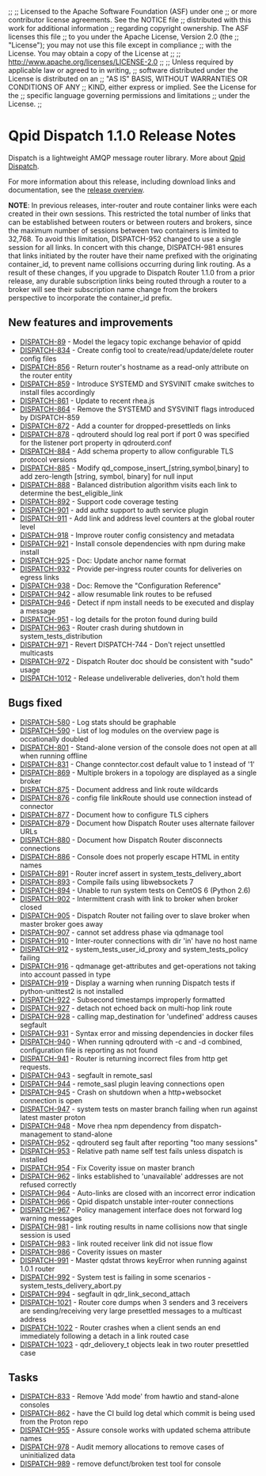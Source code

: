 ;;
;; Licensed to the Apache Software Foundation (ASF) under one
;; or more contributor license agreements.  See the NOTICE file
;; distributed with this work for additional information
;; regarding copyright ownership.  The ASF licenses this file
;; to you under the Apache License, Version 2.0 (the
;; "License"); you may not use this file except in compliance
;; with the License.  You may obtain a copy of the License at
;; 
;;   http://www.apache.org/licenses/LICENSE-2.0
;; 
;; Unless required by applicable law or agreed to in writing,
;; software distributed under the License is distributed on an
;; "AS IS" BASIS, WITHOUT WARRANTIES OR CONDITIONS OF ANY
;; KIND, either express or implied.  See the License for the
;; specific language governing permissions and limitations
;; under the License.
;;

# Qpid Dispatch 1.1.0 Release Notes

Dispatch is a lightweight AMQP message router library. More about
[Qpid
Dispatch]({{site_url}}/components/dispatch-router/index.html).

For more information about this release, including download links and
documentation, see the [release overview](index.html).

**NOTE**: In previous releases, inter-router and route container links were each created in their own sessions. This restricted the total number of links that can be established between routers or between routers and brokers,
since the maximum number of sessions between two containers is limited to 32,768. To avoid this limitation, DISPATCH-952 changed to use a single session for all links. In concert with this change, DISPATCH-981 ensures that links initiated by the router have their name prefixed with the originating container_id, to prevent name collisions occurring during link routing. As a result of these changes, if you upgrade to Dispatch Router 1.1.0 from a prior release, any durable subscription links being routed through a router to a broker will see their subscription name change from the brokers perspective to incorporate the container_id prefix.	


## New features and improvements

 - [DISPATCH-89](https://issues.apache.org/jira/browse/DISPATCH-89) - Model the legacy topic exchange behavior of qpidd
 - [DISPATCH-834](https://issues.apache.org/jira/browse/DISPATCH-834) - Create config tool to create/read/update/delete router config files
 - [DISPATCH-856](https://issues.apache.org/jira/browse/DISPATCH-856) - Return router's hostname as a read-only attribute on the router entity
 - [DISPATCH-859](https://issues.apache.org/jira/browse/DISPATCH-859) - Introduce SYSTEMD and SYSVINIT cmake switches to install files accordingly
 - [DISPATCH-861](https://issues.apache.org/jira/browse/DISPATCH-861) - Update to recent rhea.js
 - [DISPATCH-864](https://issues.apache.org/jira/browse/DISPATCH-864) - Remove the SYSTEMD and SYSVINIT flags introduced by DISPATCH-859
 - [DISPATCH-872](https://issues.apache.org/jira/browse/DISPATCH-872) - Add a counter for dropped-presettleds on links
 - [DISPATCH-878](https://issues.apache.org/jira/browse/DISPATCH-878) - qdrouterd should log real port if port 0 was specified for the listener port property in qdrouterd.conf
 - [DISPATCH-884](https://issues.apache.org/jira/browse/DISPATCH-884) - Add schema property to allow configurable TLS protocol versions
 - [DISPATCH-885](https://issues.apache.org/jira/browse/DISPATCH-885) - Modify qd_compose_insert_[string,symbol,binary] to add zero-length [string, symbol, binary] for null input
 - [DISPATCH-888](https://issues.apache.org/jira/browse/DISPATCH-888) - Balanced distribution algorithm visits each link to determine the best_eligible_link
 - [DISPATCH-892](https://issues.apache.org/jira/browse/DISPATCH-892) - Support code coverage testing
 - [DISPATCH-901](https://issues.apache.org/jira/browse/DISPATCH-901) - add authz support to auth service plugin
 - [DISPATCH-911](https://issues.apache.org/jira/browse/DISPATCH-911) - Add link and address level counters at the global router level
 - [DISPATCH-918](https://issues.apache.org/jira/browse/DISPATCH-918) - Improve router config consistency and metadata
 - [DISPATCH-921](https://issues.apache.org/jira/browse/DISPATCH-921) - Install console dependencies with npm during make install
 - [DISPATCH-925](https://issues.apache.org/jira/browse/DISPATCH-925) - Doc: Update anchor name format
 - [DISPATCH-932](https://issues.apache.org/jira/browse/DISPATCH-932) - Provide per-ingress router counts for deliveries on egress links
 - [DISPATCH-938](https://issues.apache.org/jira/browse/DISPATCH-938) - Doc: Remove the "Configuration Reference"
 - [DISPATCH-942](https://issues.apache.org/jira/browse/DISPATCH-942) - allow resumable link routes to be refused
 - [DISPATCH-946](https://issues.apache.org/jira/browse/DISPATCH-946) - Detect if npm install needs to be executed and display a message
 - [DISPATCH-951](https://issues.apache.org/jira/browse/DISPATCH-951) - log details for the proton found during build
 - [DISPATCH-963](https://issues.apache.org/jira/browse/DISPATCH-963) - Router crash during shutdown in system_tests_distribution
 - [DISPATCH-971](https://issues.apache.org/jira/browse/DISPATCH-971) - Revert DISPATCH-744 - Don't reject unsettled multicasts
 - [DISPATCH-972](https://issues.apache.org/jira/browse/DISPATCH-972) - Dispatch Router doc should be consistent with "sudo" usage
 - [DISPATCH-1012](https://issues.apache.org/jira/browse/DISPATCH-1012) - Release undeliverable deliveries, don't hold them

## Bugs fixed

 - [DISPATCH-580](https://issues.apache.org/jira/browse/DISPATCH-580) - Log stats should be graphable
 - [DISPATCH-590](https://issues.apache.org/jira/browse/DISPATCH-590) - List of log modules on the overview page is occationally doubled
 - [DISPATCH-801](https://issues.apache.org/jira/browse/DISPATCH-801) - Stand-alone version of the console does not open at all when running offline
 - [DISPATCH-831](https://issues.apache.org/jira/browse/DISPATCH-831) - Change conntector.cost default value to 1 instead of '1'
 - [DISPATCH-869](https://issues.apache.org/jira/browse/DISPATCH-869) - Multiple brokers in a topology are displayed as a single broker
 - [DISPATCH-875](https://issues.apache.org/jira/browse/DISPATCH-875) - Document address and link route wildcards
 - [DISPATCH-876](https://issues.apache.org/jira/browse/DISPATCH-876) - config file linkRoute should use connection instead of connector 
 - [DISPATCH-877](https://issues.apache.org/jira/browse/DISPATCH-877) - Document how to configure TLS ciphers
 - [DISPATCH-879](https://issues.apache.org/jira/browse/DISPATCH-879) - Document how Dispatch Router uses alternate failover URLs
 - [DISPATCH-880](https://issues.apache.org/jira/browse/DISPATCH-880) - Document how Dispatch Router disconnects connections
 - [DISPATCH-886](https://issues.apache.org/jira/browse/DISPATCH-886) - Console does not properly escape HTML in entity names
 - [DISPATCH-891](https://issues.apache.org/jira/browse/DISPATCH-891) - Router incref assert in system_tests_delivery_abort
 - [DISPATCH-893](https://issues.apache.org/jira/browse/DISPATCH-893) - Compile fails using libwebsockets 7
 - [DISPATCH-894](https://issues.apache.org/jira/browse/DISPATCH-894) - Unable to run system tests on CentOS 6 (Python 2.6)
 - [DISPATCH-902](https://issues.apache.org/jira/browse/DISPATCH-902) - Intermittent crash with link to broker when broker closed
 - [DISPATCH-905](https://issues.apache.org/jira/browse/DISPATCH-905) - Dispatch Router not failing over to slave broker when master broker goes away
 - [DISPATCH-907](https://issues.apache.org/jira/browse/DISPATCH-907) - cannot set address phase via qdmanage tool
 - [DISPATCH-910](https://issues.apache.org/jira/browse/DISPATCH-910) - Inter-router connections with dir 'in' have no host name
 - [DISPATCH-912](https://issues.apache.org/jira/browse/DISPATCH-912) - system_tests_user_id_proxy and system_tests_policy failing
 - [DISPATCH-916](https://issues.apache.org/jira/browse/DISPATCH-916) - qdmanage get-attributes and get-operations not taking into account passed in type
 - [DISPATCH-919](https://issues.apache.org/jira/browse/DISPATCH-919) - Display a warning when running Dispatch tests if python-unittest2 is not installed
 - [DISPATCH-922](https://issues.apache.org/jira/browse/DISPATCH-922) - Subsecond timestamps improperly formatted
 - [DISPATCH-927](https://issues.apache.org/jira/browse/DISPATCH-927) - detach not echoed back on multi-hop link route
 - [DISPATCH-928](https://issues.apache.org/jira/browse/DISPATCH-928) - calling map_destination for 'undefined' address causes segfault
 - [DISPATCH-931](https://issues.apache.org/jira/browse/DISPATCH-931) - Syntax error and missing dependencies in docker files
 - [DISPATCH-940](https://issues.apache.org/jira/browse/DISPATCH-940) - When running qdrouterd with -c and -d combined, configuration file is reporting as not found
 - [DISPATCH-941](https://issues.apache.org/jira/browse/DISPATCH-941) - Router is returning incorrect files from http get requests.
 - [DISPATCH-943](https://issues.apache.org/jira/browse/DISPATCH-943) - segfault in remote_sasl
 - [DISPATCH-944](https://issues.apache.org/jira/browse/DISPATCH-944) - remote_sasl plugin leaving connections open
 - [DISPATCH-945](https://issues.apache.org/jira/browse/DISPATCH-945) - Crash on shutdown when a http+websocket connection is open
 - [DISPATCH-947](https://issues.apache.org/jira/browse/DISPATCH-947) - system tests on master branch failing when run against latest master proton
 - [DISPATCH-948](https://issues.apache.org/jira/browse/DISPATCH-948) - Move rhea npm dependency from dispatch-management to stand-alone 
 - [DISPATCH-952](https://issues.apache.org/jira/browse/DISPATCH-952) - qdrouterd seg fault after reporting "too many sessions"
 - [DISPATCH-953](https://issues.apache.org/jira/browse/DISPATCH-953) - Relative path name self test fails unless dispatch is installed
 - [DISPATCH-954](https://issues.apache.org/jira/browse/DISPATCH-954) - Fix Coverity issue on master branch
 - [DISPATCH-962](https://issues.apache.org/jira/browse/DISPATCH-962) - links established to 'unavailable' addresses are not refused correctly
 - [DISPATCH-964](https://issues.apache.org/jira/browse/DISPATCH-964) - Auto-links are closed with an incorrect error indication
 - [DISPATCH-966](https://issues.apache.org/jira/browse/DISPATCH-966) - Qpid dispatch unstable inter-router connections
 - [DISPATCH-967](https://issues.apache.org/jira/browse/DISPATCH-967) - Policy management interface does not forward log warning messages
 - [DISPATCH-981](https://issues.apache.org/jira/browse/DISPATCH-981) - link routing results in name collisions now that single session is used
 - [DISPATCH-983](https://issues.apache.org/jira/browse/DISPATCH-983) - link routed receiver link did not issue flow
 - [DISPATCH-986](https://issues.apache.org/jira/browse/DISPATCH-986) - Coverity issues on master
 - [DISPATCH-991](https://issues.apache.org/jira/browse/DISPATCH-991) - Master qdstat throws keyError when running against 1.0.1 router
 - [DISPATCH-992](https://issues.apache.org/jira/browse/DISPATCH-992) - System test is failing in some scenarios - system_tests_delivery_abort.py
 - [DISPATCH-994](https://issues.apache.org/jira/browse/DISPATCH-994) - segfault in qdr_link_second_attach
 - [DISPATCH-1021](https://issues.apache.org/jira/browse/DISPATCH-1021) - Router core dumps when 3 senders and 3 receivers are sending/receiving very large presettled messages to a multicast address 
 - [DISPATCH-1022](https://issues.apache.org/jira/browse/DISPATCH-1022) - Router crashes when a client sends an end immediately following a detach in a link routed case
 - [DISPATCH-1023](https://issues.apache.org/jira/browse/DISPATCH-1023) - qdr_deliovery_t objects leak in two router presettled case

## Tasks

 - [DISPATCH-833](https://issues.apache.org/jira/browse/DISPATCH-833) - Remove 'Add mode' from hawtio and stand-alone consoles
 - [DISPATCH-862](https://issues.apache.org/jira/browse/DISPATCH-862) - have the CI build log detal which commit is being used from the Proton repo
 - [DISPATCH-955](https://issues.apache.org/jira/browse/DISPATCH-955) - Assure console works with updated schema attribute names 
 - [DISPATCH-978](https://issues.apache.org/jira/browse/DISPATCH-978) - Audit memory allocations to remove cases of uninitialized data
 - [DISPATCH-989](https://issues.apache.org/jira/browse/DISPATCH-989) - remove defunct/broken test tool for console